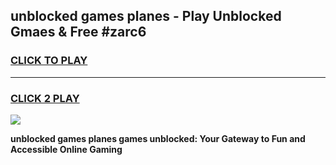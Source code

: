 
## unblocked games planes - Play Unblocked Gmaes & Free #zarc6
<h3>
<a href="https://premium.freeplayer.one?title=unblocked_games_planes&ref=01M">CLICK TO PLAY</a></h3>
<hr>

<h3>
<a href="https://premium.freeplayer.one?title=unblocked_games_planes&ref=01M">CLICK 2 PLAY</a>
  
</h3>

<a href="https://premium.freeplayer.one?title=unblocked_games_planes&ref=01M"><img src="https://clearcache.store/games.png"></a>


**unblocked games planes games unblocked: Your Gateway to Fun and Accessible Online Gaming**
